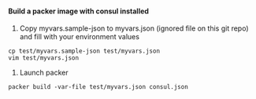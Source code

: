 #### Build a packer image with consul installed

1. Copy myvars.sample-json to myvars.json (ignored file on this git repo) and fill with your environment values
```
cp test/myvars.sample-json test/myvars.json
vim test/myvars.json
```

1. Launch packer

```
packer build -var-file test/myvars.json consul.json
```

